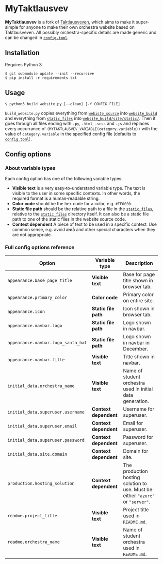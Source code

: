 # MyTaktlausvev

**MyTaktlausvev** is a fork of [Taktlausveven](https://gitlab.com/taktlause/taktlausveven/), which aims to make it super-simple for anyone to make their own orchestra website based on Taktlausveven. All possibly orchestra-specific details are made generic and can be changed in [`config.toml`](config.toml).

## Installation

Requires Python 3

```
$ git submodule update --init --recursive
$ pip install -r requirements.txt
```

## Usage

```
$ python3 build_website.py [--clean] [-f CONFIG_FILE]
```

`build_website.py` copies everything from [`webiste_source`](website_source/) into [`website_build`](website_build/) and everything from [`static_files`](static_files/) into [`website_build/site/static/`](website_build/site/static/). Then it goes through all files ending with `.py`, `.html`, `.scss` and `.js` and replaces every occurrance of `(MYTAKTLAUSVEV_VARIABLE(category.variable))` with the value of `category.variable` in the specified config file (defaults to [`config.toml`](config.toml)).

## Config options

### About variable types

Each config option has one of the following variable types:

- **Visible text** is a very easy-to-understand variable type. The text is visible to the user in some specific contexts. In other words, the required format is a human-readable string.
- **Color code** should be the hex code for a color, e.g. `#FF0000`.
- **Static file path** should be the relative path to a file in the [`static_files`](static_files/), relative to the [`static_files`](static_files/) directory itself. It can also be a static file path to one of the static files in the website source code.
- **Context dependent** A piece of text to be used in a specific context. Use common sense, e.g. avoid æøå and other special characters when they are not appropriate.

### Full config options reference

| Option                             | Variable type         | Description                                                                     |
| ---------------------------------- | --------------------- | ------------------------------------------------------------------------------- |
| `appearance.base_page_title`       | **Visible text**      | Base for page title shown in browser tab.                                       |
| `appearance.primary_color`         | **Color code**        | Primary color on entire site.                                                   |
| `appearance.icon`                  | **Static file path**  | Icon shown in browser tab.                                                      |
| `appearance.navbar.logo`           | **Static file path**  | Logo shown in navbar.                                                           |
| `appearance.navbar.logo_santa_hat` | **Static file path**  | Logo shown in navbar in December.                                               |
| `appearance.navbar.title`          | **Visible text**      | Title shown in navbar.                                                          |
| `initial_data.orchestra_name`      | **Visible text**      | Name of student orchestra used in initial data generation.                      |
| `initial_data.superuser.username`  | **Context dependent** | Username for superuser.                                                         |
| `initial_data.superuser.email`     | **Context dependent** | Email for superuser.                                                            |
| `initial_data.superuser.password`  | **Context dependent** | Password for superuser.                                                         |
| `initial_data.site.domain`         | **Context dependent** | Domain for site.                                                                |
| `production.hosting_solution`      | **Context dependent** | The production hosting solution to use. Must be either `"azure"` or `"server"`. |
| `readme.project_title`             | **Visible text**      | Project title used in `README.md`.                                              |
| `readme.orchestra_name`            | **Visible text**      | Name of student orchestra used in `README.md`.                                  |
